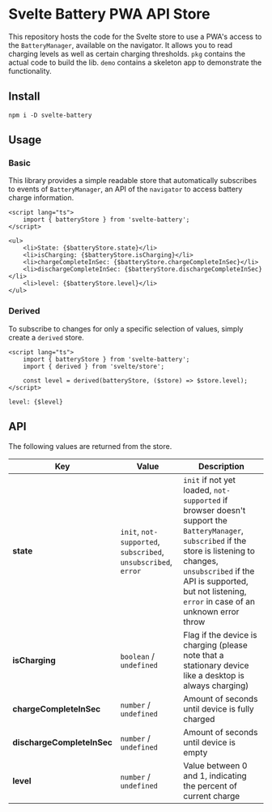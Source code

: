 # Svelte Battery PWA API Store

This repository hosts the code for the Svelte store to use a PWA's access to the `BatteryManager`, available on the navigator. It allows you to read charging levels as well as certain charging thresholds. `pkg` contains the actual code to build the lib. `demo` contains a skeleton app to demonstrate the functionality.

## Install

```text
npm i -D svelte-battery
```

## Usage

### Basic

This library provides a simple readable store that automatically subscribes to events of `BatteryManager`, an API of the `navigator` to access battery charge information.

```svelte
<script lang="ts">
	import { batteryStore } from 'svelte-battery';
</script>

<ul>
	<li>State: {$batteryStore.state}</li>
	<li>isCharging: {$batteryStore.isCharging}</li>
	<li>chargeCompleteInSec: {$batteryStore.chargeCompleteInSec}</li>
	<li>dischargeCompleteInSec: {$batteryStore.dischargeCompleteInSec}</li>
	<li>level: {$batteryStore.level}</li>
</ul>
```

### Derived

To subscribe to changes for only a specific selection of values, simply create a `derived` store.

```svelte
<script lang="ts">
	import { batteryStore } from 'svelte-battery';
	import { derived } from 'svelte/store';

	const level = derived(batteryStore, ($store) => $store.level);
</script>

level: {$level}
```

## API

The following values are returned from the store.

| Key | Value | Description |
| --- | --- | --- |
| **state** | `init`, `not-supported`, `subscribed`, `unsubscribed`, `error` | `init` if not yet loaded, `not-supported` if browser doesn't support the `BatteryManager`, `subscribed` if the store is listening to changes, `unsubscribed` if the API is supported, but not listening, `error` in case of an unknown error throw |
| **isCharging** | `boolean` / `undefined` | Flag if the device is charging (please note that a stationary device like a desktop is always charging) |
| **chargeCompleteInSec** | `number` / `undefined` | Amount of seconds until device is fully charged |
| **dischargeCompleteInSec** | `number` / `undefined` | Amount of seconds until device is empty |
| **level** | `number` / `undefined` | Value between 0 and 1, indicating the percent of current charge |
